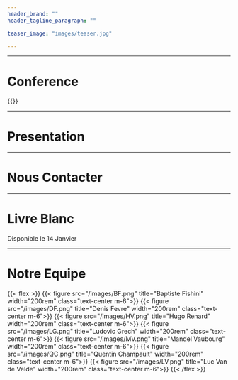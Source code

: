 ```yaml
---
header_brand: ""
header_tagline_paragraph: ""

teaser_image: "images/teaser.jpg"

---
```




---


# Conference

{{<twitch>}}

---

# Presentation



---

# Nous Contacter



---

# Livre Blanc

Disponible le 14 Janvier

---

# Notre Equipe
{{< flex >}}
{{< figure src="/images/BF.png" title="Baptiste Fishini" width="200rem" class="text-center m-6">}}
{{< figure src="/images/DF.png" title="Denis Fevre" width="200rem" class="text-center m-6">}}
{{< figure src="/images/HV.png" title="Hugo Renard" width="200rem" class="text-center m-6">}}
{{< figure src="/images/LG.png" title="Ludovic Grech" width="200rem" class="text-center m-6">}}
{{< figure src="/images/MV.png" title="Mandel Vaubourg" width="200rem" class="text-center m-6">}}
{{< figure src="/images/QC.png" title="Quentin Champault" width="200rem" class="text-center m-6">}}
{{< figure src="/images/LV.png" title="Luc Van de Velde" width="200rem" class="text-center m-6">}}
{{< /flex >}}

